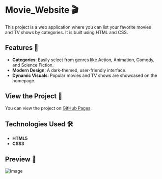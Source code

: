 # Movie_Website 🎬

This project is a web application where you can list your favorite movies and TV shows by categories. It is built using HTML and CSS.

## Features 🌟
- **Categories**: Easily select from genres like Action, Animation, Comedy, and Science Fiction.
- **Modern Design**: A dark-themed, user-friendly interface.
- **Dynamic Visuals**: Popular movies and TV shows are showcased on the homepage.

## View the Project 🚀
You can view the project on [GitHub Pages](https://github.com/Altaaan4/Movie_Website).

## Technologies Used 🛠️
- **HTML5**
- **CSS3**

## Preview 👀

![Image](https://github.com/user-attachments/assets/c6bc5e0c-5396-49fc-b7d2-8cb723700cd6)
